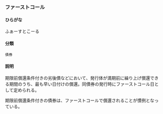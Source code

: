 <div style="display:none;">

## [あ行](securities-terms?id=あ行)
## [か行](securities-terms?id=か行)
## [さ行](securities-terms?id=さ行)
## [た行](securities-terms?id=た行)
## [な行](securities-terms?id=な行)
## [は行](securities-terms?id=は行)

</div>

### ファーストコール

#### ひらがな

ふぁーすとこーる

#### 分類

`債券`

#### 説明

期限前償還条件付きの劣後債などにおいて、発行体が満期前に繰り上げ償還できる期間のうち、最も早い日付けの償還。同債券の発行時にファーストコール日として定められる。 
 
期限前償還条件付きの債券は、ファーストコールで償還されることが慣例となっている。

<div style="display:none;">

## [ま行](securities-terms?id=ま行)
## [や行](securities-terms?id=や行)
## [ら行](securities-terms?id=ら行)
## [わ行](securities-terms?id=わ行)
## [英数字・記号](securities-terms?id=英数字・記号)

</div>

